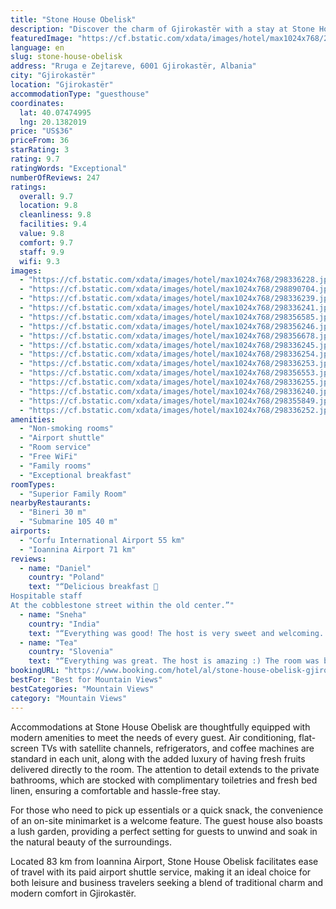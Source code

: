 ```yaml
---
title: "Stone House Obelisk"
description: "Discover the charm of Gjirokastër with a stay at Stone House Obelisk, a serene retreat located just 44 km from the tranquil Zaravina Lake."
featuredImage: "https://cf.bstatic.com/xdata/images/hotel/max1024x768/298336228.jpg?k=f0992ed4b2fee2bc4e8cf40369a5f9bbfb23c10962b38e318d3bb9280ac8c239&o=&hp=1"
language: en
slug: stone-house-obelisk
address: "Rruga e Zejtareve, 6001 Gjirokastër, Albania"
city: "Gjirokastër"
location: "Gjirokastër"
accommodationType: "guesthouse"
coordinates:
  lat: 40.07474995
  lng: 20.1382019
price: "US$36"
priceFrom: 36
starRating: 3
rating: 9.7
ratingWords: "Exceptional"
numberOfReviews: 247
ratings:
  overall: 9.7
  location: 9.8
  cleanliness: 9.8
  facilities: 9.4
  value: 9.8
  comfort: 9.7
  staff: 9.9
  wifi: 9.3
images:
  - "https://cf.bstatic.com/xdata/images/hotel/max1024x768/298336228.jpg?k=f0992ed4b2fee2bc4e8cf40369a5f9bbfb23c10962b38e318d3bb9280ac8c239&o=&hp=1"
  - "https://cf.bstatic.com/xdata/images/hotel/max1024x768/298890704.jpg?k=b6c30a11004525239f6c75c15bf3b0a81a5d019340d306b391cd72feb2c8e2e3&o=&hp=1"
  - "https://cf.bstatic.com/xdata/images/hotel/max1024x768/298336239.jpg?k=f4ffc23e74fd9707909724424fdbb36224cde95e77c9e71aabe28e8f569b63c7&o=&hp=1"
  - "https://cf.bstatic.com/xdata/images/hotel/max1024x768/298336241.jpg?k=598f693f6504abeaee33202c9e77a9767ca4529b4090576aef9ca53e2eed4cd7&o=&hp=1"
  - "https://cf.bstatic.com/xdata/images/hotel/max1024x768/298356585.jpg?k=bba1fd3aca23eb6bfb53269d61fe468e6076350a2f98a73508578cb3013e2569&o=&hp=1"
  - "https://cf.bstatic.com/xdata/images/hotel/max1024x768/298356246.jpg?k=4cd12c19e03abb567f95195776335abd8bdfad8f2107781d52cbe21df76b8678&o=&hp=1"
  - "https://cf.bstatic.com/xdata/images/hotel/max1024x768/298356678.jpg?k=09c8d5574336e0cb8fce3bdb3a18a31777a6c66d38546afba10b2a023f925e91&o=&hp=1"
  - "https://cf.bstatic.com/xdata/images/hotel/max1024x768/298336245.jpg?k=5b493dffb350cc04c823821e4b74c26241acdf08ccc85c59fbc9e6a495acd704&o=&hp=1"
  - "https://cf.bstatic.com/xdata/images/hotel/max1024x768/298336254.jpg?k=30a383936a494f8ab1d3ff861c0ea8e7c07329d1e4a03f462ec452237ddc9a96&o=&hp=1"
  - "https://cf.bstatic.com/xdata/images/hotel/max1024x768/298336253.jpg?k=aaeaca1b7de16d706bf37e507fc9597dc0ae2142c5f6d0eb895b3aa0969ad31f&o=&hp=1"
  - "https://cf.bstatic.com/xdata/images/hotel/max1024x768/298356553.jpg?k=deca46b92fa94c54334bca30e617d7f38d08c4bc2602070ec5fbbb2492ebea33&o=&hp=1"
  - "https://cf.bstatic.com/xdata/images/hotel/max1024x768/298336255.jpg?k=8fbcbf36ac2bcd9d81d300765fa7b448249243ac61e42bf39e81e85b973bc776&o=&hp=1"
  - "https://cf.bstatic.com/xdata/images/hotel/max1024x768/298336240.jpg?k=13a87a71ed8c6c65252108927a7f42e33b1863ee9cb1a3a52613b8292def4b64&o=&hp=1"
  - "https://cf.bstatic.com/xdata/images/hotel/max1024x768/298355849.jpg?k=92c391ed84cfcb3422fb06d099712862ef7047f1e50cccd78e230aeb7ede2a74&o=&hp=1"
  - "https://cf.bstatic.com/xdata/images/hotel/max1024x768/298336252.jpg?k=01f6878df1d37cd97770179da68f0b1f9533f15821a4e5190029fe7515918cf2&o=&hp=1"
amenities:
  - "Non-smoking rooms"
  - "Airport shuttle"
  - "Room service"
  - "Free WiFi"
  - "Family rooms"
  - "Exceptional breakfast"
roomTypes:
  - "Superior Family Room"
nearbyRestaurants:
  - "Bineri 30 m"
  - "Submarine 105 40 m"
airports:
  - "Corfu International Airport 55 km"
  - "Ioannina Airport 71 km"
reviews:
  - name: "Daniel"
    country: "Poland"
    text: "“Delicious breakfast 🥞
Hospitable staff
At the cobblestone street within the old center.”"
  - name: "Sneha"
    country: "India"
    text: "“Everything was good! The host is very sweet and welcoming. Her English is limited but she tries her best. The rooms is large and clean and beds were comfy The property gets very cold due to the stone structure.”"
  - name: "Tea"
    country: "Slovenia"
    text: "“Everything was great. The host is amazing :) The room was beautiful and the food outstanding.”"
bookingURL: "https://www.booking.com/hotel/al/stone-house-obelisk-gjirokaster1.en-gb.html?aid=8035640"
bestFor: "Best for Mountain Views"
bestCategories: "Mountain Views"
category: "Mountain Views"
---
```


Accommodations at Stone House Obelisk are thoughtfully equipped with modern amenities to meet the needs of every guest. Air conditioning, flat-screen TVs with satellite channels, refrigerators, and coffee machines are standard in each unit, along with the added luxury of having fresh fruits delivered directly to the room. The attention to detail extends to the private bathrooms, which are stocked with complimentary toiletries and fresh bed linen, ensuring a comfortable and hassle-free stay.

For those who need to pick up essentials or a quick snack, the convenience of an on-site minimarket is a welcome feature. The guest house also boasts a lush garden, providing a perfect setting for guests to unwind and soak in the natural beauty of the surroundings.

Located 83 km from Ioannina Airport, Stone House Obelisk facilitates ease of travel with its paid airport shuttle service, making it an ideal choice for both leisure and business travelers seeking a blend of traditional charm and modern comfort in Gjirokastër.